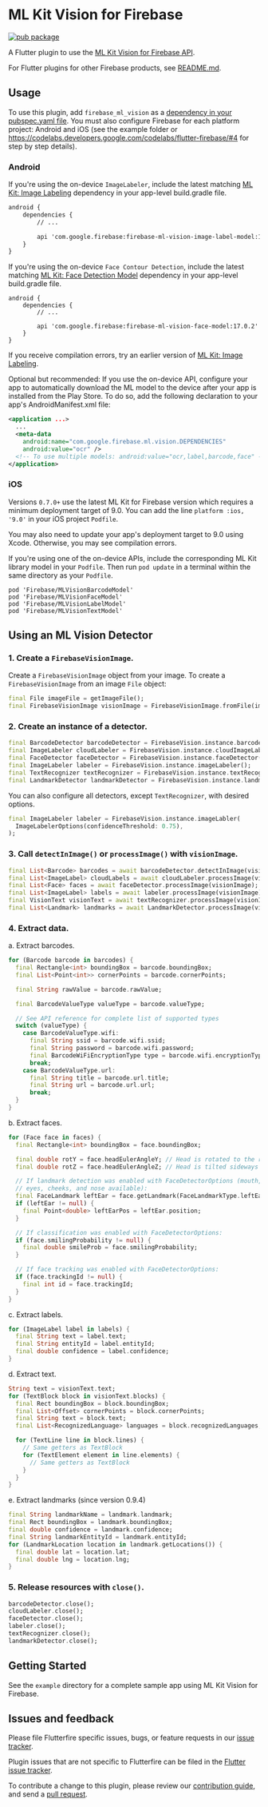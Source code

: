 # ML Kit Vision for Firebase

[![pub package](https://img.shields.io/pub/v/firebase_ml_vision.svg)](https://pub.dartlang.org/packages/firebase_ml_vision)

A Flutter plugin to use the [ML Kit Vision for Firebase API](https://firebase.google.com/docs/ml-kit/).

For Flutter plugins for other Firebase products, see [README.md](https://github.com/FirebaseExtended/flutterfire/blob/master/README.md).

## Usage

To use this plugin, add `firebase_ml_vision` as a [dependency in your pubspec.yaml file](https://flutter.io/platform-plugins/). You must also configure Firebase for each platform project: Android and iOS (see the example folder or https://codelabs.developers.google.com/codelabs/flutter-firebase/#4 for step by step details).

### Android
If you're using the on-device `ImageLabeler`, include the latest matching [ML Kit: Image Labeling](https://firebase.google.com/support/release-notes/android) dependency in your app-level build.gradle file.

```xml
android {
    dependencies {
        // ...

        api 'com.google.firebase:firebase-ml-vision-image-label-model:17.0.2'
    }
}
```

If you're using the on-device `Face Contour Detection`, include the latest matching [ML Kit: Face Detection Model](https://firebase.google.com/support/release-notes/android) dependency in your app-level build.gradle file.

```
android {
    dependencies {
        // ...

        api 'com.google.firebase:firebase-ml-vision-face-model:17.0.2'
    }
}
```

If you receive compilation errors, try an earlier version of [ML Kit: Image Labeling](https://firebase.google.com/support/release-notes/android).

Optional but recommended: If you use the on-device API, configure your app to automatically download the ML model to the device after your app is installed from the Play Store. To do so, add the following declaration to your app's AndroidManifest.xml file:

```xml
<application ...>
  ...
  <meta-data
    android:name="com.google.firebase.ml.vision.DEPENDENCIES"
    android:value="ocr" />
  <!-- To use multiple models: android:value="ocr,label,barcode,face" -->
</application>
```

### iOS
Versions `0.7.0+` use the latest ML Kit for Firebase version which requires a minimum deployment
target of 9.0. You can add the line `platform :ios, '9.0'` in your iOS project `Podfile`.

You may also need to update your app's deployment target to 9.0 using Xcode. Otherwise, you may see
compilation errors.

If you're using one of the on-device APIs, include the corresponding ML Kit library model in your
`Podfile`. Then run `pod update` in a terminal within the same directory as your `Podfile`.

```
pod 'Firebase/MLVisionBarcodeModel'
pod 'Firebase/MLVisionFaceModel'
pod 'Firebase/MLVisionLabelModel'
pod 'Firebase/MLVisionTextModel'
```

## Using an ML Vision Detector

### 1. Create a `FirebaseVisionImage`.

Create a `FirebaseVisionImage` object from your image. To create a `FirebaseVisionImage` from an image `File` object:

```dart
final File imageFile = getImageFile();
final FirebaseVisionImage visionImage = FirebaseVisionImage.fromFile(imageFile);
```

### 2. Create an instance of a detector.

```dart
final BarcodeDetector barcodeDetector = FirebaseVision.instance.barcodeDetector();
final ImageLabeler cloudLabeler = FirebaseVision.instance.cloudImageLabeler();
final FaceDetector faceDetector = FirebaseVision.instance.faceDetector();
final ImageLabeler labeler = FirebaseVision.instance.imageLabeler();
final TextRecognizer textRecognizer = FirebaseVision.instance.textRecognizer();
final LandmarkDetector landmarkDetector = FirebaseVision.instance.landmarkDetector();
```

You can also configure all detectors, except `TextRecognizer`, with desired options.

```dart
final ImageLabeler labeler = FirebaseVision.instance.imageLabler(
  ImageLabelerOptions(confidenceThreshold: 0.75),
);
```

### 3. Call `detectInImage()` or `processImage()` with `visionImage`.

```dart
final List<Barcode> barcodes = await barcodeDetector.detectInImage(visionImage);
final List<ImageLabel> cloudLabels = await cloudLabeler.processImage(visionImage);
final List<Face> faces = await faceDetector.processImage(visionImage);
final List<ImageLabel> labels = await labeler.processImage(visionImage);
final VisionText visionText = await textRecognizer.processImage(visionImage);
final List<Landmark> landmarks = await LandmarkDetector.processImage(visionImage);
```

### 4. Extract data.

a. Extract barcodes.

```dart
for (Barcode barcode in barcodes) {
  final Rectangle<int> boundingBox = barcode.boundingBox;
  final List<Point<int>> cornerPoints = barcode.cornerPoints;

  final String rawValue = barcode.rawValue;

  final BarcodeValueType valueType = barcode.valueType;

  // See API reference for complete list of supported types
  switch (valueType) {
    case BarcodeValueType.wifi:
      final String ssid = barcode.wifi.ssid;
      final String password = barcode.wifi.password;
      final BarcodeWiFiEncryptionType type = barcode.wifi.encryptionType;
      break;
    case BarcodeValueType.url:
      final String title = barcode.url.title;
      final String url = barcode.url.url;
      break;
  }
}
```

b. Extract faces.

```dart
for (Face face in faces) {
  final Rectangle<int> boundingBox = face.boundingBox;

  final double rotY = face.headEulerAngleY; // Head is rotated to the right rotY degrees
  final double rotZ = face.headEulerAngleZ; // Head is tilted sideways rotZ degrees

  // If landmark detection was enabled with FaceDetectorOptions (mouth, ears,
  // eyes, cheeks, and nose available):
  final FaceLandmark leftEar = face.getLandmark(FaceLandmarkType.leftEar);
  if (leftEar != null) {
    final Point<double> leftEarPos = leftEar.position;
  }

  // If classification was enabled with FaceDetectorOptions:
  if (face.smilingProbability != null) {
    final double smileProb = face.smilingProbability;
  }

  // If face tracking was enabled with FaceDetectorOptions:
  if (face.trackingId != null) {
    final int id = face.trackingId;
  }
}
```

c. Extract labels.

```dart
for (ImageLabel label in labels) {
  final String text = label.text;
  final String entityId = label.entityId;
  final double confidence = label.confidence;
}
```

d. Extract text.

```dart
String text = visionText.text;
for (TextBlock block in visionText.blocks) {
  final Rect boundingBox = block.boundingBox;
  final List<Offset> cornerPoints = block.cornerPoints;
  final String text = block.text;
  final List<RecognizedLanguage> languages = block.recognizedLanguages;

  for (TextLine line in block.lines) {
    // Same getters as TextBlock
    for (TextElement element in line.elements) {
      // Same getters as TextBlock
    }
  }
}
```

e. Extract landmarks (since version 0.9.4)

```dart
final String landmarkName = landmark.landmark;
final Rect boundingBox = landmark.boundingBox;
final double confidence = landmark.confidence;
final String landmarkEntityId = landmark.entityId;
for (LandmarkLocation location in landmark.getLocations()) {
  final double lat = location.lat;
  final double lng = location.lng;
}
```

### 5. Release resources with `close()`.

```dart
barcodeDetector.close();
cloudLabeler.close();
faceDetector.close();
labeler.close();
textRecognizer.close();
landmarkDetector.close();
```

## Getting Started

See the `example` directory for a complete sample app using ML Kit Vision for Firebase.

## Issues and feedback

Please file Flutterfire specific issues, bugs, or feature requests in our [issue tracker](https://github.com/FirebaseExtended/flutterfire/issues/new).

Plugin issues that are not specific to Flutterfire can be filed in the [Flutter issue tracker](https://github.com/flutter/flutter/issues/new).

To contribute a change to this plugin,
please review our [contribution guide](https://github.com/FirebaseExtended/flutterfire/blob/master/CONTRIBUTING.md),
and send a [pull request](https://github.com/FirebaseExtended/flutterfire/pulls).

